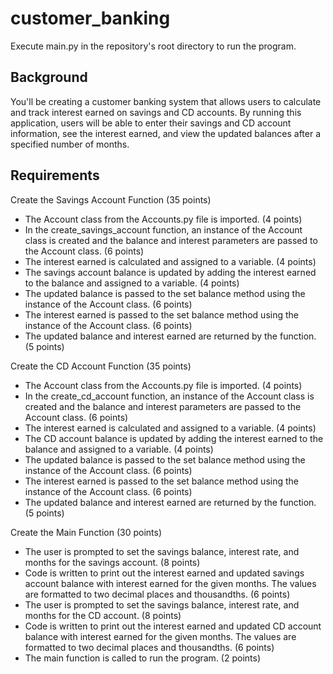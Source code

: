 # customer_banking
Execute main.py in the repository's root directory to run the program.

## Background
You'll be creating a customer banking system that allows users to calculate and track interest earned on savings and CD accounts. By running this application, users will be able to enter their savings and CD account information, see the interest earned, and view the updated balances after a specified number of months.

## Requirements
Create the Savings Account Function (35 points)
- The Account class from the Accounts.py file is imported. (4 points)
- In the create_savings_account function, an instance of the Account class is created and the balance and interest parameters are passed to the Account class. (6 points)
- The interest earned is calculated and assigned to a variable. (4 points)
- The savings account balance is updated by adding the interest earned to the balance and assigned to a variable. (4 points)
- The updated balance is passed to the set balance method using the instance of the Account class. (6 points)
- The interest earned is passed to the set balance method using the instance of the Account class. (6 points)
- The updated balance and interest earned are returned by the function. (5 points)

Create the CD Account Function (35 points)
- The Account class from the Accounts.py file is imported. (4 points)
- In the create_cd_account function, an instance of the Account class is created and the balance and interest parameters are passed to the Account class. (6 points)
- The interest earned is calculated and assigned to a variable. (4 points)
- The CD account balance is updated by adding the interest earned to the balance and assigned to a variable. (4 points)
- The updated balance is passed to the set balance method using the instance of the Account class. (6 points)
- The interest earned is passed to the set balance method using the instance of the Account class. (6 points)
- The updated balance and interest earned are returned by the function. (5 points)

Create the Main Function (30 points)
- The user is prompted to set the savings balance, interest rate, and months for the savings account. (8 points)
- Code is written to print out the interest earned and updated savings account balance with interest earned for the given months. The values are formatted to two decimal places and thousandths. (6 points)
- The user is prompted to set the savings balance, interest rate, and months for the CD account. (8 points)
- Code is written to print out the interest earned and updated CD account balance with interest earned for the given months. The values are formatted to two decimal places and thousandths. (6 points)
- The main function is called to run the program. (2 points)